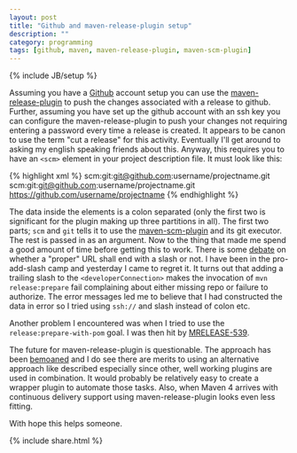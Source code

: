 ```yaml
---
layout: post
title: "Github and maven-release-plugin setup"
description: ""
category: programming
tags: [github, maven, maven-release-plugin, maven-scm-plugin]
---
```

{% include JB/setup %}

Assuming you have a [Github](http://github.com) account setup you can use the
[maven-release-plugin](http://maven.apache.org/maven-release/maven-release-plugin/) to push the changes associated with a release to
github. Further, assuming you have set up the github account with an ssh key you can configure the maven-release-plugin to push your
changes not requiring entering a password every time a release is created. It appears to be canon to use the term "cut a release"
for this activity. Eventually I'll get around to asking my english speaking friends about this. Anyway, this requires you to have an
`<scm>` element in your project description file. It must look like this:

{% highlight xml  %}
<scm>
  <connection>scm:git:git@github.com:username/projectname.git</connection>
  <developerConnection>scm:git:git@github.com:username/projectname.git</developerConnection>
  <url>https://github.com/username/projectname</url>
</scm>
{% endhighlight  %}

The data inside the elements is a colon separated (only the first two is significant for the plugin making up three partitions in
all). The first two parts; `scm` and `git` tells it to use the [maven-scm-plugin](https://maven.apache.org/scm/maven-scm-plugin/)
and its git executor. The rest is passed in as an argument. Now to the thing that made me spend a good amount of time before getting
this to work. There is some [debate](http://stackoverflow.com/questions/5948659/trailing-slash-in-urls-which-style-is-preferred) on
whether a "proper" URL shall end with a slash or not. I have been in the pro-add-slash camp and yesterday I came to regret it. It
turns out that adding a trailing slash to the `<developerConnection>` makes the invocation of `mvn release:prepare` fail complaining
about either missing repo or failure to authorize. The error messages led me to believe that I had constructed the data in error so
I tried using `ssh://` and slash instead of colon etc.

Another problem I encountered was when I tried to use the `release:prepare-with-pom` goal. I was then hit by
[MRELEASE-539](http://jira.codehaus.org/browse/MRELEASE-539).

The future for maven-release-plugin is questionable. The approach has been [bemoaned](http://axelfontaine.com/blog/final-nail.html)
and I do see there are merits to using an alternative approach like described especially since other, well working plugins are used
in combination. It would probably be relatively easy to create a wrapper plugin to automate those tasks. Also, when Maven 4 arrives
with continuous delivery support using maven-release-plugin looks even less fitting.

With hope this helps someone. 

{% include share.html %}
